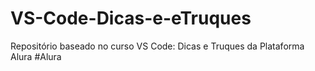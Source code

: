 # VS-Code-Dicas-e-eTruques
Repositório baseado no curso VS Code: Dicas e Truques da Plataforma Alura #Alura
